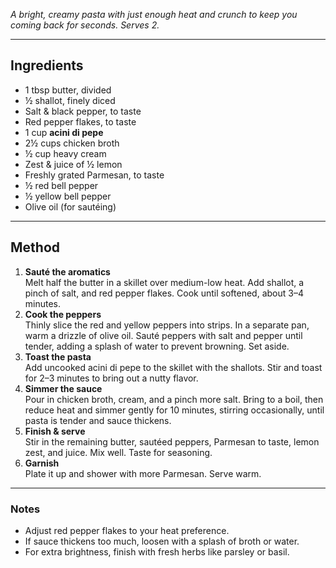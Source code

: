 *A bright, creamy pasta with just enough heat and crunch to keep you coming back for seconds. Serves 2.*

---

## Ingredients

- 1 tbsp butter, divided
- ½ shallot, finely diced
- Salt & black pepper, to taste
- Red pepper flakes, to taste
- 1 cup **acini di pepe**
- 2½ cups chicken broth
- ½ cup heavy cream
- Zest & juice of ½ lemon
- Freshly grated Parmesan, to taste
- ½ red bell pepper
- ½ yellow bell pepper
- Olive oil (for sautéing)

---

## Method
1) **Sauté the aromatics**  
    Melt half the butter in a skillet over medium-low heat. Add shallot, a pinch of salt, and red pepper flakes. Cook until softened, about 3–4 minutes.
2) **Cook the peppers**  
    Thinly slice the red and yellow peppers into strips. In a separate pan, warm a drizzle of olive oil. Sauté peppers with salt and pepper until tender, adding a splash of water to prevent browning. Set aside.
3) **Toast the pasta**  
    Add uncooked acini di pepe to the skillet with the shallots. Stir and toast for 2–3 minutes to bring out a nutty flavor.
4) **Simmer the sauce**  
    Pour in chicken broth, cream, and a pinch more salt. Bring to a boil, then reduce heat and simmer gently for 10 minutes, stirring occasionally, until pasta is tender and sauce thickens.
5) **Finish & serve**  
    Stir in the remaining butter, sautéed peppers, Parmesan to taste, lemon zest, and juice. Mix well. Taste for seasoning.
6) **Garnish**  
    Plate it up and shower with more Parmesan. Serve warm.

---

### Notes
- Adjust red pepper flakes to your heat preference.
- If sauce thickens too much, loosen with a splash of broth or water.
- For extra brightness, finish with fresh herbs like parsley or basil.
